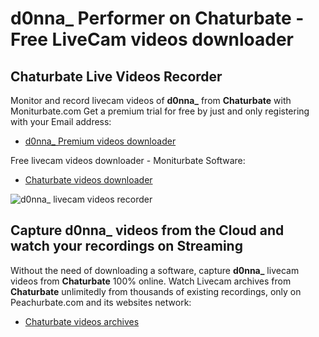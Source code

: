 # d0nna_ Performer on Chaturbate - Free LiveCam videos downloader

## Chaturbate Live Videos Recorder

Monitor and record livecam videos of **d0nna_** from **Chaturbate** with Moniturbate.com
Get a premium trial for free by just and only registering with your Email address:
* [d0nna_ Premium videos downloader](https://moniturbate.com/request-demo-licence-key.html)

Free livecam videos downloader - Moniturbate Software:
* [Chaturbate videos downloader](https://moniturbate.com/moniturbate-download-software.html)

![d0nna_ livecam videos recorder](https://peachurnet.com/templates/moniturbate-software.png)


## Capture d0nna_ videos from the Cloud and watch your recordings on Streaming

Without the need of downloading a software, capture **d0nna_** livecam videos from **Chaturbate** 100% online.
Watch Livecam archives from **Chaturbate** unlimitedly from thousands of existing recordings, only on Peachurbate.com and its websites network:
* [Chaturbate videos archives](https://peachurnet.com/)
